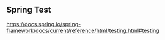 


## Spring Test
https://docs.spring.io/spring-framework/docs/current/reference/html/testing.html#testing 

